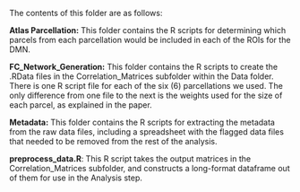 The contents of this folder are as follows:

**Atlas Parcellation:** This folder contains the R scripts for determining which parcels from each parcellation would be included in each of the ROIs for the DMN.

**FC_Network_Generation:** This folder contains the R scripts to create the .RData files in the Correlation_Matrices subfolder within the Data folder. There is one R script file for each of the six (6) parcellations we used. The only difference from one file to the next is the weights used for the size of each parcel, as explained in the paper.

**Metadata:** This folder contains the R scripts for extracting the metadata from the raw data files, including a spreadsheet with the flagged data files that needed to be removed from the rest of the analysis. 

**preprocess_data.R**: This R script takes the output matrices in the Correlation_Matrices subfolder, and constructs a long-format dataframe out of them for use in the Analysis step. 
